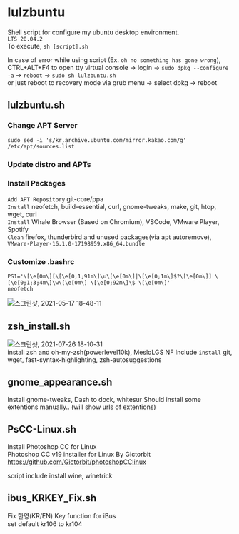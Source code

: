 # lulzbuntu
Shell script for configure my ubuntu desktop environment.  
`LTS 20.04.2`   
To execute, `sh [script].sh`

In case of error while using script (Ex. `oh no something has gone wrong`),   
CTRL+ALT+F4 to open tty virtual console -> login -> `sudo dpkg --configure -a` -> `reboot` -> `sudo sh lulzbuntu.sh`   
or just reboot to recovery mode via grub menu -> select dpkg -> reboot   


## lulzbuntu.sh
### Change APT Server
`sudo sed -i 's/kr.archive.ubuntu.com/mirror.kakao.com/g' /etc/apt/sources.list`    
### Update distro and APTs
### Install Packages
`Add APT Repository` git-core/ppa    
`Install` neofetch, build-essential, curl, gnome-tweaks, make, git, htop, wget, curl    
`Install` Whale Browser (Based on Chromium), VSCode, VMware Player, Spotify    
`Clean` firefox, thunderbird and unused packages(via apt autoremove), `VMware-Player-16.1.0-17198959.x86_64.bundle`    
  
### Customize .bashrc
```
PS1='\[\e[0m\][\[\e[0;1;91m\]\u\[\e[0m\]|\[\e[0;1m\]$?\[\e[0m\]] \[\e[0;1;3;4m\]\w\[\e[0m\] \[\e[0;92m\]\$ \[\e[0m\]'
neofetch
```
![스크린샷, 2021-05-17 18-48-11](https://user-images.githubusercontent.com/42508318/118469207-75f96280-b740-11eb-84fa-936fe663bd49.png)


## zsh_install.sh
![스크린샷, 2021-07-26 18-10-31](https://user-images.githubusercontent.com/42508318/126964282-d8d372ef-757e-4798-9280-767a7c8f0845.png)     
install zsh and oh-my-zsh(powerlevel10k), MesloLGS NF
Include `install` git, wget, fast-syntax-highlighting, zsh-autosuggestions

## gnome_appearance.sh
Install gnome-tweaks, Dash to dock, whitesur
Should install some extentions manually.. (will show urls of extentions)

## PsCC-Linux.sh
Install Photoshop CC for Linux   
Photoshop CC v19 installer for Linux  By  Gictorbit
https://github.com/Gictorbit/photoshopCClinux

script include install wine, winetrick   

## ibus_KRKEY_Fix.sh
Fix 한영(KR/EN) Key function for iBus   
set default kr106 to kr104
